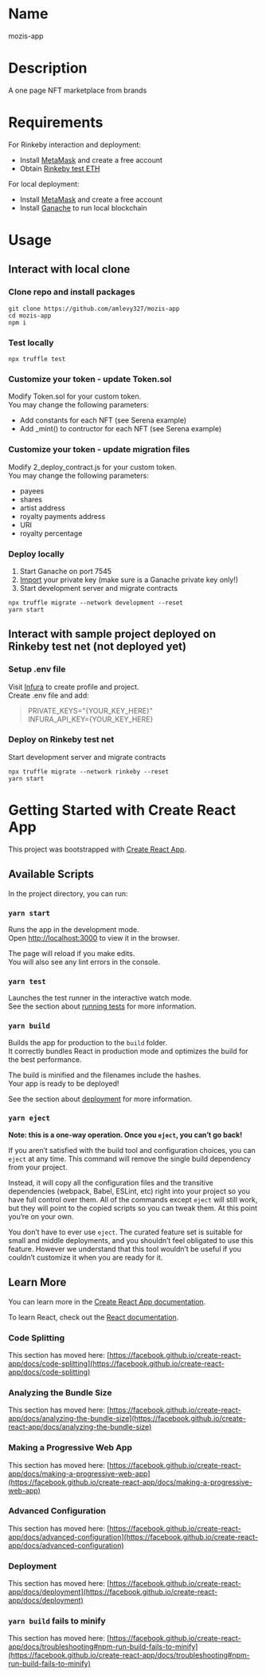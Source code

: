# Name
mozis-app

# Description

A one page NFT marketplace from brands

# Requirements

For Rinkeby interaction and deployment:
- Install [MetaMask](https://metamask.io/download) and create a free account
- Obtain [Rinkeby test ETH](https://faucet.rinkeby.io/)

For local deployment:
- Install [MetaMask](https://metamask.io/download) and create a free account
- Install [Ganache](https://trufflesuite.com/ganache/) to run local blockchain

# Usage

## Interact with local clone

### Clone repo and install packages

```
git clone https://github.com/amlevy327/mozis-app
cd mozis-app
npm i
```

### Test locally

```
npx truffle test
```

### Customize your token - update Token.sol
Modify Token.sol for your custom token.\
You may change the following parameters:
- Add constants for each NFT (see Serena example)
- Add _mint() to contructor for each NFT (see Serena example)

### Customize your token - update migration files
Modify 2_deploy_contract.js for your custom token.\
You may change the following parameters:
- payees
- shares
- artist address
- royalty payments address
- URI
- royalty percentage

### Deploy locally

1. Start Ganache on port 7545
2. [Import](https://metamask.zendesk.com/hc/en-us/articles/360015489331-How-to-import-an-Account) your private key (make sure is a Ganache private key only!)
3. Start development server and migrate contracts
```
npx truffle migrate --network development --reset
yarn start
```

## Interact with sample project deployed on Rinkeby test net (not deployed yet)

### Setup .env file

Visit [Infura](https://infura.io/) to create profile and project.\
Create .env file and add:
> PRIVATE_KEYS="{YOUR_KEY_HERE}"\
> INFURA_API_KEY={YOUR_KEY_HERE}

### Deploy on Rinkeby test net

Start development server and migrate contracts
```
npx truffle migrate --network rinkeby --reset
yarn start
```





# Getting Started with Create React App

This project was bootstrapped with [Create React App](https://github.com/facebook/create-react-app).

## Available Scripts

In the project directory, you can run:

### `yarn start`

Runs the app in the development mode.\
Open [http://localhost:3000](http://localhost:3000) to view it in the browser.

The page will reload if you make edits.\
You will also see any lint errors in the console.

### `yarn test`

Launches the test runner in the interactive watch mode.\
See the section about [running tests](https://facebook.github.io/create-react-app/docs/running-tests) for more information.

### `yarn build`

Builds the app for production to the `build` folder.\
It correctly bundles React in production mode and optimizes the build for the best performance.

The build is minified and the filenames include the hashes.\
Your app is ready to be deployed!

See the section about [deployment](https://facebook.github.io/create-react-app/docs/deployment) for more information.

### `yarn eject`

**Note: this is a one-way operation. Once you `eject`, you can’t go back!**

If you aren’t satisfied with the build tool and configuration choices, you can `eject` at any time. This command will remove the single build dependency from your project.

Instead, it will copy all the configuration files and the transitive dependencies (webpack, Babel, ESLint, etc) right into your project so you have full control over them. All of the commands except `eject` will still work, but they will point to the copied scripts so you can tweak them. At this point you’re on your own.

You don’t have to ever use `eject`. The curated feature set is suitable for small and middle deployments, and you shouldn’t feel obligated to use this feature. However we understand that this tool wouldn’t be useful if you couldn’t customize it when you are ready for it.

## Learn More

You can learn more in the [Create React App documentation](https://facebook.github.io/create-react-app/docs/getting-started).

To learn React, check out the [React documentation](https://reactjs.org/).

### Code Splitting

This section has moved here: [https://facebook.github.io/create-react-app/docs/code-splitting](https://facebook.github.io/create-react-app/docs/code-splitting)

### Analyzing the Bundle Size

This section has moved here: [https://facebook.github.io/create-react-app/docs/analyzing-the-bundle-size](https://facebook.github.io/create-react-app/docs/analyzing-the-bundle-size)

### Making a Progressive Web App

This section has moved here: [https://facebook.github.io/create-react-app/docs/making-a-progressive-web-app](https://facebook.github.io/create-react-app/docs/making-a-progressive-web-app)

### Advanced Configuration

This section has moved here: [https://facebook.github.io/create-react-app/docs/advanced-configuration](https://facebook.github.io/create-react-app/docs/advanced-configuration)

### Deployment

This section has moved here: [https://facebook.github.io/create-react-app/docs/deployment](https://facebook.github.io/create-react-app/docs/deployment)

### `yarn build` fails to minify

This section has moved here: [https://facebook.github.io/create-react-app/docs/troubleshooting#npm-run-build-fails-to-minify](https://facebook.github.io/create-react-app/docs/troubleshooting#npm-run-build-fails-to-minify)
